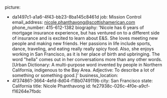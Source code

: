 picture:
  - da1497c1-a1a6-4f43-bb23-8ba145c8461d
job: Mission Control
email_address: nicole.phanthavong@scottishamerican.com
phone_number: 415-612-1382
biography: 'Nicole has 6 years of mortgage insurance experience, but has ventured on to a different side of insurance and is excited to learn about E&S.   She loves meeting new people and making new friends.  Her passions in life include sports, dance, traveling, and eating really really spicy food. Also, she enjoys working in San Francisco,  as it is her place of birth and upbringing.  The word "hella" comes out in her conversations more than any other words. [Urban Dictionary: A multi-purpose word invented by people in Northern California, indigenous to the Bay Area.  Adjective: To describe a lot of something or something good.]'
business_location:
  - 4f374861-3664-4efd-8d04-f18b0749119b
city: San Francisco
state: California
title: Nicole Phanthavong
id: fe27938c-026c-4f0e-a9cf-f16264e7fbdc
